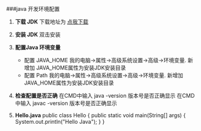 ###java 开发环境配置

1. __下载 JDK__
下载地址为 [点我下载][1]

2. __安装 JDK__
双击安装

3. __配置Java 环境变量__
	+ 配置 JAVA_HOME
   我的电脑->属性->高级系统设置->高级->环境变量. 新增加 JAVA_HOME属性为安装JDK安装目录
	+ 配置 Path
    我的电脑->属性->高级系统设置->高级->环境变量. 新增加 JAVA_HOME属性为安装JDK安装目录
   
4. __检查配置是否正确__
	在CMD中输入 java -version 版本号是否正确显示
    在CMD中输入 javac -version 版本号是否正确显示
    
5. __Hello.java__
		public class Hello {
			public static void main(String[] args) {
			System.out.println("Hello Java");
			}
		}

[1]:http://www.oracle.com/technetwork/java/javase/downloads/index.html